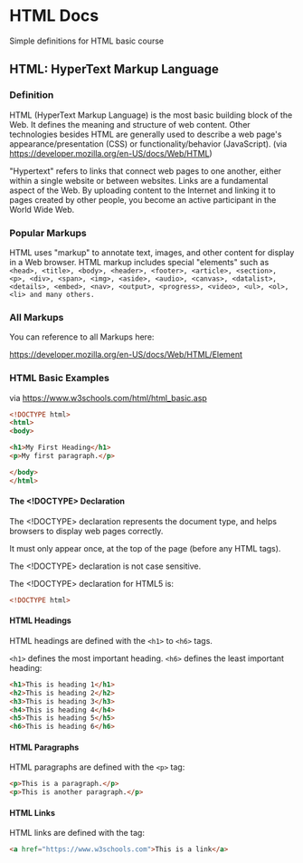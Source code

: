 # HTML Docs
Simple definitions for HTML basic course

## HTML: HyperText Markup Language

### Definition
HTML (HyperText Markup Language) is the most basic building block of the Web. It defines the meaning and structure of web content. Other technologies besides HTML are generally used to describe a web page's appearance/presentation (CSS) or functionality/behavior (JavaScript).
(via https://developer.mozilla.org/en-US/docs/Web/HTML)

"Hypertext" refers to links that connect web pages to one another, either within a single website or between websites. Links are a fundamental aspect of the Web. By uploading content to the Internet and linking it to pages created by other people, you become an active participant in the World Wide Web.

### Popular Markups

HTML uses "markup" to annotate text, images, and other content for display in a Web browser. HTML markup includes special "elements" such as 
`<head>, <title>, <body>, <header>, <footer>, <article>, <section>, <p>, <div>, <span>, <img>, <aside>, <audio>, <canvas>, <datalist>, <details>, <embed>, <nav>, <output>, <progress>, <video>, <ul>, <ol>, <li> and many others.`

### All Markups

You can reference to all Markups here:

https://developer.mozilla.org/en-US/docs/Web/HTML/Element

### HTML Basic Examples

via https://www.w3schools.com/html/html_basic.asp

```html
<!DOCTYPE html>
<html>
<body>

<h1>My First Heading</h1>
<p>My first paragraph.</p>

</body>
</html>
```

#### The <!DOCTYPE> Declaration

The <!DOCTYPE> declaration represents the document type, and helps browsers to display web pages correctly.

It must only appear once, at the top of the page (before any HTML tags).

The <!DOCTYPE> declaration is not case sensitive.

The <!DOCTYPE> declaration for HTML5 is:

```html
<!DOCTYPE html>
```

#### HTML Headings

HTML headings are defined with the `<h1>` to `<h6>` tags.

`<h1>` defines the most important heading. `<h6>` defines the least important heading: 
```html
<h1>This is heading 1</h1>
<h2>This is heading 2</h2>
<h3>This is heading 3</h3>
<h4>This is heading 4</h4>
<h5>This is heading 5</h5>
<h6>This is heading 6</h6>
```

#### HTML Paragraphs

HTML paragraphs are defined with the `<p>` tag:

```html
<p>This is a paragraph.</p>
<p>This is another paragraph.</p>
```

#### HTML Links
HTML links are defined with the <a> tag:
```html
<a href="https://www.w3schools.com">This is a link</a>
```